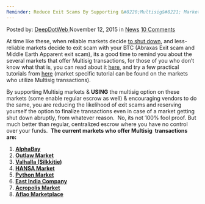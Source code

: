 ```yaml
---
Reminder: Reduce Exit Scams By Supporting &#8220;Multisig&#8221; Markets
---
```

<article class="post-listing post-12102 post type-post status-publish format-standard hentry category-news tag-exit tag-markets tag-multisig tag-reduce tag-reminder tag-scams tag-supporting">
<div class="post-inner">
<span>Posted by: <a href="https://www.deepdotweb.com/author/admin/" title="">DeepDotWeb </a></span>
<span>November 12, 2015</span>
<span>in <a href="https://www.deepdotweb.com/category/news/" rel="category tag">News</a></span>
<span><a href="https://www.deepdotweb.com/2015/11/12/reminder-reduce-exit-scams-by-supporting-multisig-markets/#comments">10 Comments</a></span>
</p>
<div class="clear"></div>
<div class="entry">
<p>At time like these, when reliable markets decide <a href="https://www.deepdotweb.com/2015/08/26/agora-market-to-pause-operations-finish-your-orders-and-withdraw-money/">to shut down</a>, and less-reliable markets decide to exit scam with your BTC (Abraxas Exit scam and Middle Earth Apparent exit scam), its a good time to remind you about the several markets that offer Multisig transactions, for those of you who don&#8217;t know what that is, you can read about it <a href="https://en.bitcoin.it/wiki/Multisignature">here</a>, and try a few practical tutorials from <a href="https://www.deepdotweb.com/multisig-guides/">here</a> (market specific tutorial can be found on the markets who utilize Multisig transactions).</p>
<p>By supporting Multisig markets &amp; <strong>USING</strong> the multisig option on these markets (some enable regular escrow as well) &amp; encouraging vendors to do the same, you are reducing the likelihood of exit scams and reserving yourself the option to finalize transactions even in case of a market getting shut down abruptly, from whatever reason.  No, its not 100% fool proof. But much better than regular, centralized escrow where you have no control over your funds.  <strong>The current markets who offer Multisig  transactions are:</strong></p>
<ol>
<li>
<div class="sabai-directory-title"><strong><a class=" sabai-entity-permalink sabai-entity-id-1514 sabai-entity-type-content sabai-entity-bundle-name-directory-listing sabai-entity-bundle-type-directory-listing" title="AlphaBay" href="https://www.deepdotweb.com/marketplace-directory/listing/alphabay/">AlphaBay</a></strong></div>
</li>
<li>
<div class="sabai-directory-title"><strong><a class=" sabai-entity-permalink sabai-entity-id-11 sabai-entity-type-content sabai-entity-bundle-name-directory-listing sabai-entity-bundle-type-directory-listing" title="Outlaw Market" href="https://www.deepdotweb.com/marketplace-directory/listing/outlaw-market/">Outlaw Market</a></strong></div>
</li>
<li>
<div class="sabai-directory-title"><strong><a class=" sabai-entity-permalink sabai-entity-id-2011 sabai-entity-type-content sabai-entity-bundle-name-directory-listing sabai-entity-bundle-type-directory-listing" title="Valhalla (Silkkitie)" href="https://www.deepdotweb.com/marketplace-directory/listing/silkkitie/">Valhalla (Silkkitie)</a></strong></div>
</li>
<li>
<div class="sabai-directory-title"><strong><a class=" sabai-entity-permalink sabai-entity-id-4061 sabai-entity-type-content sabai-entity-bundle-name-directory-listing sabai-entity-bundle-type-directory-listing" title="HANSA Market" href="https://www.deepdotweb.com/marketplace-directory/listing/hansa-market/">HANSA Market</a></strong></div>
</li>
<li>
<div class="sabai-directory-title"><strong><a class=" sabai-entity-permalink sabai-entity-id-3749 sabai-entity-type-content sabai-entity-bundle-name-directory-listing sabai-entity-bundle-type-directory-listing" title="Python Market" href="https://www.deepdotweb.com/marketplace-directory/listing/python-market/">Python Market</a></strong></div>
</li>
<li>
<div class="sabai-directory-title"><strong><a class=" sabai-entity-permalink sabai-entity-id-2779 sabai-entity-type-content sabai-entity-bundle-name-directory-listing sabai-entity-bundle-type-directory-listing" title="East India Company" href="https://www.deepdotweb.com/marketplace-directory/listing/east-india-company/">East India Company</a></strong></div>
</li>
<li>
<div class="sabai-directory-title"><strong><a class=" sabai-entity-permalink sabai-entity-id-5855 sabai-entity-type-content sabai-entity-bundle-name-directory-listing sabai-entity-bundle-type-directory-listing" title="Acropolis Market" href="https://www.deepdotweb.com/marketplace-directory/listing/acropolis-market/">Acropolis Market</a> </strong></div>
</li>
<li>
<div class="sabai-directory-title"><strong><a class=" sabai-entity-permalink sabai-entity-id-5113 sabai-entity-type-content sabai-entity-bundle-name-directory-listing sabai-entity-bundle-type-directory-listing" title="Aflao Marketplace" href="https://www.deepdotweb.com/marketplace-directory/listing/aflao-marketplace/">Aflao Marketplace</a>  </strong></div>
</li>
</ol>
</div>
<span style="display:none"><a href="https://www.deepdotweb.com/tag/exit/" rel="tag">exit</a> <a href="https://www.deepdotweb.com/tag/markets/" rel="tag">markets</a> <a href="https://www.deepdotweb.com/tag/multisig/" rel="tag">multisig</a> <a href="https://www.deepdotweb.com/tag/reduce/" rel="tag">reduce</a> <a href="https://www.deepdotweb.com/tag/reminder/" rel="tag">reminder</a> <a href="https://www.deepdotweb.com/tag/scams/" rel="tag">scams</a> <a href="https://www.deepdotweb.com/tag/supporting/" rel="tag">supporting</a></span> <span style="display:none" class="updated">2015-11-12</span>
<div style="display:none" class="vcard author" itemprop="author" itemscope itemtype="http://schema.org/Person"><strong class="fn" itemprop="name">